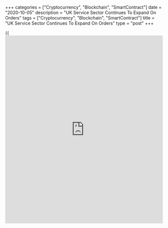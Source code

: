 +++
categories = ["Cryptocurrency", "Blockchain", "SmartContract"]
date = "2020-10-05"
description = "UK Service Sector Continues To Expand On Orders"
tags = ["Cryptocurrency", "Blockchain", "SmartContract"]
title = "UK Service Sector Continues To Expand On Orders"
type = "post"
+++

{{<iframe id="large-banner" src="https://www.bounty.group/#slide=21.0" width="100%" height="600" scrolling="no" style="border: 0px solid rgb(216, 221, 230); border-radius: 3px;">}}

The UK service sector continued to log strong growth in September
underpinned by another upturn in new work amid reduced pandemic
restrictions, final data from IHS Markit showed Monday.

The IHS Markit/Chartered Institute of Procurement & Supply services
Purchasing Managers' Index came in at 56.1 versus 58.8 a month ago.
Although the lowest reading since June, this was above the flash score
of 55.1.

The survey suggested that the withdrawal of the government's Eat Out to
Help Out scheme, plus an introduction of some tighter restrictions on
activity in September softened the growth in new [business][1].

Sentiment among service providers remained comfortably inside the
positive territory but eased to a four-month low in September.

Companies were increasingly worried about the impact of a second wave of
virus infections and the gradual withdrawal of government support,
especially the furlough scheme.

Although survey respondents reported a third successive monthly rise in
operating expenses, the rate of inflation was moderate amid reports of
lower employment costs.

Employment continued to fall in the service sector. Easing to the
slowest since March, the rate of job losses was again marked in
September.

Although both manufacturing and services rates of expansion remained
sharp in September, overall private sector showed slower gains in
output.

The composite output index dropped to 56.5 in September from a six-year
high of 59.1 in August. However, the reading was above the flash 55.7.

While the third quarter will inevitably see a strong economic rebound,
growth in the fourth quarter looks likely to be far less impressive,
Chris Williamson, chief business economist at IHS Markit, said.

For comments and feedback [contact](https://www.playgroundfx.com/contact/): editorial@rtt[news](https://www.letsplayfx.com/blog/forex-news-website/).com

[Economic News][2]

 **What parts of the world are seeing the best (and worst) economic
performances lately? Click[here][3] to check out our [Econ Scorecard][3]
and find out! See up-to-the-moment [ranking](https://www.playgroundfx.com/blog/crypto-exchange-ranking/)s for the best and worst
performers in [GDP][4], [unemployment rate][5], [inflation][6] and much
more.**

   1. www.rtt[news](https://www.letsplayfx.com/blog/forex-news-website/).com/Content/Business.aspx
   2. www.rtt[news](https://www.letsplayfx.com/blog/forex-news-website/).com/Content/EconomicNews.aspx
   3. www.rtt[news](https://www.letsplayfx.com/blog/forex-news-website/).com/economic-scorecard/world-rank/PPI/highest-performance.aspx
   4. www.rtt[news](https://www.letsplayfx.com/blog/forex-news-website/).com/economic-scorecard/world-rank/GDP/highest-performance.aspx
   5. www.rtt[news](https://www.letsplayfx.com/blog/forex-news-website/).com/economic-scorecard/world-rank/unemployment-rate/lowest-performance.aspx
   6. www.rtt[news](https://www.letsplayfx.com/blog/forex-news-website/).com/economic-scorecard/world-rank/CPI/highest-performance.aspx